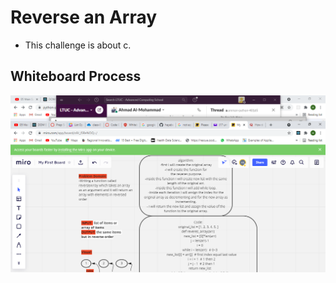 # Reverse an Array
- This challenge is about c.

## Whiteboard Process
![reverse_arr](challenge_one/callenge1.png)

